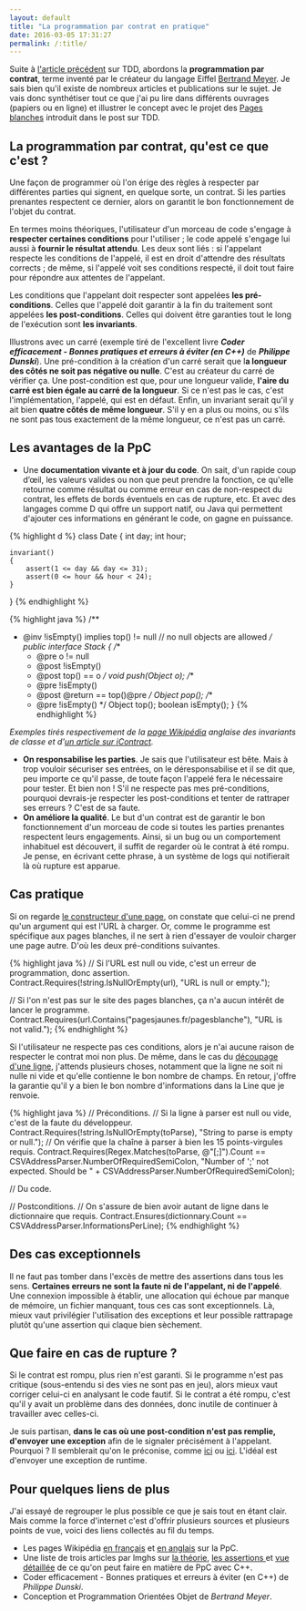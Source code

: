 ```yaml
---
layout: default
title: "La programmation par contrat en pratique"
date: 2016-03-05 17:31:27
permalink: /:title/
---
```

Suite à [l'article précédent](tdd-en-pratique) sur TDD, abordons la **programmation par contrat**, terme inventé par le créateur du langage Eiffel [Bertrand Meyer](https://fr.wikipedia.org/wiki/Bertrand_Meyer). Je sais bien qu'il existe de nombreux articles et publications sur le sujet. Je vais donc synthétiser tout ce que j'ai pu lire dans différents ouvrages (papiers ou en ligne) et illustrer le concept avec le projet des [Pages blanches](https://github.com/informaticienzero/Pages-blanches) introduit dans le post sur TDD.

<!--excerpt-->

## La programmation par contrat, qu'est ce que c'est ?

Une façon de programmer où l'on érige des règles à respecter par différentes parties qui signent, en quelque sorte, un contrat. Si les parties prenantes respectent ce dernier, alors on garantit le bon fonctionnement de l'objet du contrat.

En termes moins théoriques, l'utilisateur d'un morceau de code s'engage à **respecter certaines conditions** pour l'utiliser ; le code appelé s'engage lui aussi à **fournir le résultat attendu**. Les deux sont liés : si l'appelant respecte les conditions de l'appelé, il est en droit d'attendre des résultats corrects ; de même, si l'appelé voit ses conditions respecté, il doit tout faire pour répondre aux attentes de l'appelant.

Les conditions que l'appelant doit respecter sont appelées **les pré-conditions**. Celles que l'appelé doit garantir à la fin du traitement sont appelées **les post-conditions**. Celles qui doivent être garanties tout le long de l'exécution sont **les invariants**.

Illustrons avec un carré (exemple tiré de l'excellent livre ***Coder efficacement - Bonnes pratiques et erreurs à éviter (en C++)*** de ***Philippe Dunski***). Une pré-condition à la création d'un carré serait que l**a longueur des côtés ne soit pas négative ou nulle**. C'est au créateur du carré de vérifier ça. Une post-condition est que, pour une longueur valide, **l'aire du carré est bien égale au carré de la longueur**. Si ce n'est pas le cas, c'est l'implémentation, l'appelé, qui est en défaut. Enfin, un invariant serait qu'il y ait bien **quatre côtés de même longueur**. S'il y en a plus ou moins, ou s'ils ne sont pas tous exactement de la même longueur, ce n'est pas un carré.

## Les avantages de la PpC

*   Une **documentation vivante et à jour du code**. On sait, d'un rapide coup d’œil, les valeurs valides ou non que peut prendre la fonction, ce qu'elle retourne comme résultat ou comme erreur en cas de non-respect du contrat, les effets de bords éventuels en cas de rupture, etc. Et avec des langages comme D qui offre un support natif, ou Java qui permettent d'ajouter ces informations en générant le code, on gagne en puissance.

{% highlight d %}
class Date
{
	int day;
	int hour;

	invariant()
	{
		assert(1 <= day && day <= 31);
		assert(0 <= hour && hour < 24);
	}
}
{% endhighlight %}

{% highlight java %}
/**
 *  @inv !isEmpty() implies top() != null   //  no null objects are allowed
 */
public interface Stack
{
	/**
	 *  @pre o != null
	 *  @post !isEmpty()
	 *  @post top() == o
	 */
	void push(Object o);
	/**
	 *  @pre !isEmpty()
	 *  @post @return == top()@pre
	 */
	Object pop();
	/**
	 *  @pre !isEmpty()
	 */
	Object top();
	boolean isEmpty();
}
{% endhighlight %}


*Exemples tirés respectivement de la [page Wikipédia](https://en.wikipedia.org/wiki/Class_invariant#D) anglaise des invariants de classe et d'[un article sur iContract](http://www.javaworld.com/article/2074956/learn-java/icontract--design-by-contract-in-java.html).*

*   **On responsabilise les parties**. Je sais que l'utilisateur est bête. Mais à trop vouloir sécuriser ses entrées, on le déresponsabilise et il se dit que, peu importe ce qu'il passe, de toute façon l'appelé fera le nécessaire pour tester. Et bien non ! S'il ne respecte pas mes pré-conditions, pourquoi devrais-je respecter les post-conditions et tenter de rattraper ses erreurs ? C'est de sa faute.
*   **On améliore la qualité**. Le but d'un contrat est de garantir le bon fonctionnement d'un morceau de code si toutes les parties prenantes respectent leurs engagements. Ainsi, si un bug ou un comportement inhabituel est découvert, il suffit de regarder où le contrat à été rompu. Je pense, en écrivant cette phrase, à un système de logs qui notifierait là où rupture est apparue.

## Cas pratique

Si on regarde [le constructeur d'une page](https://github.com/informaticienzero/Pages-blanches/blob/master/Pages%20blanches/Page.cs), on constate que celui-ci ne prend qu'un argument qui est l'URL à charger. Or, comme le programme est spécifique aux pages blanches, il ne sert à rien d'essayer de vouloir charger une page autre. D'où les deux pré-conditions suivantes.

{% highlight java %}
// Si l'URL est null ou vide, c'est un erreur de programmation, donc assertion.
Contract.Requires(!string.IsNullOrEmpty(url), "URL is null or empty.");

// Si l'on n'est pas sur le site des pages blanches, ça n'a aucun intérêt de lancer le programme.
Contract.Requires(url.Contains("pagesjaunes.fr/pagesblanche"), "URL is not valid.");
{% endhighlight %}

Si l'utilisateur ne respecte pas ces conditions, alors je n'ai aucune raison de respecter le contrat moi non plus. De même, dans le cas du [découpage d'une ligne](https://github.com/informaticienzero/Pages-blanches/blob/master/Pages%20blanches/CSVAddressParser.cs), j'attends plusieurs choses, notamment que la ligne ne soit ni nulle ni vide et qu'elle contienne le bon nombre de champs. En retour, j'offre la garantie qu'il y a bien le bon nombre d'informations dans la Line que je renvoie.

{% highlight java %}
// Préconditions.
// Si la ligne à parser est null ou vide, c'est de la faute du développeur.
Contract.Requires(!string.IsNullOrEmpty(toParse), "String to parse is empty or null.");
// On vérifie que la chaîne à parser à bien les 15 points-virgules requis.
Contract.Requires(Regex.Matches(toParse, @"[;]").Count == CSVAddressParser.NumberOfRequiredSemiColon, "Number of ';' not expected. Should be " + CSVAddressParser.NumberOfRequiredSemiColon);

// Du code.

// Postconditions.
// On s'assure de bien avoir autant de ligne dans le dictionnaire que requis.
Contract.Ensures(dictionnary.Count == CSVAddressParser.InformationsPerLine);
{% endhighlight %}

## Des cas exceptionnels

Il ne faut pas tomber dans l'excès de mettre des assertions dans tous les sens. **Certaines erreurs ne sont la faute ni de l'appelant, ni de l'appelé**. Une connexion impossible à établir, une allocation qui échoue par manque de mémoire, un fichier manquant, tous ces cas sont exceptionnels. Là, mieux vaut privilégier l'utilisation des exceptions et leur possible rattrapage plutôt qu'une assertion qui claque bien sèchement.

## Que faire en cas de rupture ?

Si le contrat est rompu, plus rien n'est garanti. Si le programme n'est pas critique (sous-entendu si des vies ne sont pas en jeu), alors mieux vaut corriger celui-ci en analysant le code fautif. Si le contrat a été rompu, c'est qu'il y avait un problème dans des données, donc inutile de continuer à travailler avec celles-ci.

Je suis partisan, **dans le cas où une post-condition n'est pas remplie, d'envoyer une exception** afin de le signaler précisément à l'appelant. Pourquoi ? Il semblerait qu'on le préconise, comme [ici](http://julien-blanc.developpez.com/articles/cpp/Programmation_par_contrat_cplusplus/#LII-B-1) ou [ici](http://luchermitte.github.io/blog/2014/05/24/programmation-par-contrat-un-peu-de-theorie/#ii1--les-trois-contrats-de-la-ppc). L'idéal est d'envoyer une exception de runtime.

## Pour quelques liens de plus

J'ai essayé de regrouper le plus possible ce que je sais tout en étant clair. Mais comme la force d'internet c'est d'offrir plusieurs sources et plusieurs points de vue, voici des liens collectés au fil du temps.

*   Les pages Wikipédia [en français](https://fr.wikipedia.org/wiki/Programmation_par_contrat) et [en anglais](https://en.wikipedia.org/wiki/Design_by_contract) sur la PpC.
*   Une liste de trois articles par lmghs sur [la théorie](http://luchermitte.github.io/blog/2014/05/24/programmation-par-contrat-un-peu-de-theorie/), [les assertions ](http://luchermitte.github.io/blog/2014/05/28/programmation-par-contrat-les-assertions/)et [vue détaillée](http://luchermitte.github.io/blog/2015/09/17/programmation-par-contrat-snippets-pour-le-c-plus-plus/) de ce qu'on peut faire en matière de PpC avec C++.
*   Coder efficacement - Bonnes pratiques et erreurs à éviter (en C++) de *Philippe Dunski*.
*   Conception et Programmation Orientées Objet de *Bertrand Meyer*.
